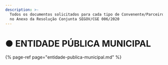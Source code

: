 ```yaml
---
description: >-
  Todos os documentos solicitados para cada tipo de Convenente/Parceiro constam
  no Anexo da Resolução Conjunta SEGOV/CGE 006/2020
---
```


# ● ENTIDADE PÚBLICA MUNICIPAL

{% page-ref page="entidade-publica-municipal.md" %}



